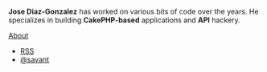 <div id="side-intro" class="section mobile-hide">
	<div id="side-description">
		<p><strong>Jose Diaz-Gonzalez</strong> has worked on various bits of code over the years. He specializes in building <strong>CakePHP-based</strong> applications and <strong>API</strong> hackery.</p>
	<a class="button" href="/about">About</a>
	</div>
	<div id="update-icons">
		<ul>
			<li class="rss"><a href="/atom.xml" title="Grab the Feed">RSS</a></li>
			<li class="twitter"><a class="twitter-anywhere-user" href="http://www.twitter.com/savant">@savant</a></li>
		</ul>
	</div>
</div>